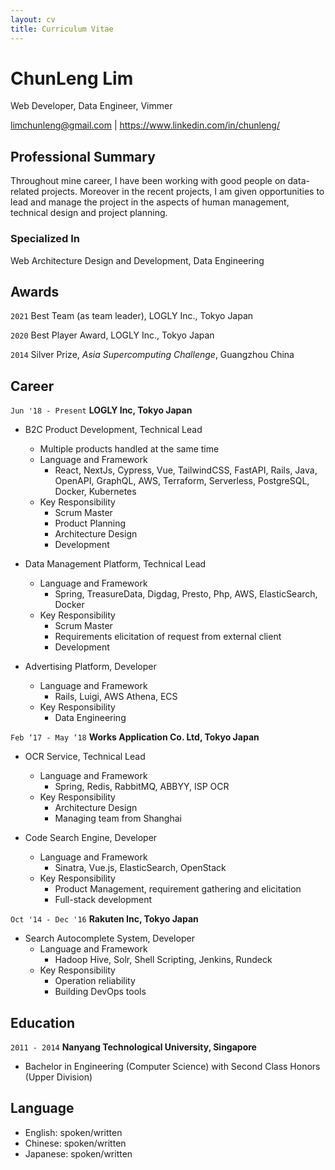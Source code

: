 ```yaml
---
layout: cv
title: Curriculum Vitae
---
```


# ChunLeng Lim

Web Developer, Data Engineer, Vimmer

<div id="webaddress">
  <a href="limchunleng@gmail.com">limchunleng@gmail.com</a>
  | <a href="https://www.linkedin.com/in/chunleng/">https://www.linkedin.com/in/chunleng/</a>
</div>

## Professional Summary

Throughout mine career, I have been working with good people on data-related
projects. Moreover in the recent projects, I am given opportunities to lead
and manage the project in the aspects of human management, technical design and
project planning.

### Specialized In

Web Architecture Design and Development, Data Engineering

## Awards

`2021`
Best Team (as team leader), LOGLY Inc., Tokyo Japan

`2020`
Best Player Award, LOGLY Inc., Tokyo Japan

`2014`
Silver Prize, *Asia Supercomputing Challenge*, Guangzhou China

## Career

`Jun '18 - Present`
__LOGLY Inc, Tokyo Japan__

- B2C Product Development, Technical Lead
  * Multiple products handled at the same time
  * Language and Framework
    + React, NextJs, Cypress, Vue, TailwindCSS, FastAPI, Rails, Java, OpenAPI,
      GraphQL, AWS, Terraform, Serverless, PostgreSQL, Docker, Kubernetes
  * Key Responsibility
    + Scrum Master
    + Product Planning
    + Architecture Design
    + Development

- Data Management Platform, Technical Lead
  * Language and Framework
    + Spring, TreasureData, Digdag, Presto, Php, AWS, ElasticSearch, Docker
  * Key Responsibility
    + Scrum Master
    + Requirements elicitation of request from external client
    + Development

- Advertising Platform, Developer
  * Language and Framework
    + Rails, Luigi, AWS Athena, ECS
  * Key Responsibility
    + Data Engineering

`Feb ‘17 - May ‘18`
__Works Application Co. Ltd, Tokyo Japan__

- OCR Service, Technical Lead
  * Language and Framework
    + Spring, Redis, RabbitMQ, ABBYY, ISP OCR
  * Key Responsibility
    + Architecture Design
    + Managing team from Shanghai

- Code Search Engine, Developer
  * Language and Framework
    + Sinatra, Vue.js, ElasticSearch, OpenStack
  * Key Responsibility
    + Product Management, requirement gathering and elicitation
    + Full-stack development

`Oct '14 - Dec '16`
__Rakuten Inc, Tokyo Japan__

- Search Autocomplete System, Developer
  * Language and Framework
    + Hadoop Hive, Solr, Shell Scripting, Jenkins, Rundeck
  * Key Responsibility
    + Operation reliability
    + Building DevOps tools

## Education

`2011 - 2014`
__Nanyang Technological University, Singapore__

- Bachelor in Engineering (Computer Science) with Second Class Honors (Upper Division)

## Language

- English: spoken/written
- Chinese: spoken/written
- Japanese: spoken/written

<!-- ### Footer

Last updated: May 2013 -->
